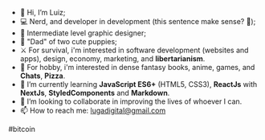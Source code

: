 - 👋 Hi, I’m Luiz;
- :computer: Nerd, and developer in development (this sentence make sense? :thinking:);
- :art: Intermediate level graphic designer;
- :white_heart: "Dad" of two cute puppies;
- :crossed_swords: For survival, i'm interested in software development (websites and apps), design, economy, marketing, and **libertarianism**.
- 👀 For hobby, i'm interested in dense fantasy books, anime, games, and **Chats**, **Pizza**.
- 🌱 I’m currently learning **JavaScript ES6+** (HTML5, CSS3), **ReactJs** with **NextJs**, **StyledComponents** and **Markdown**.
- 💞️ I’m looking to collaborate in improving the lives of whoever I can.
- 📫 How to reach me: <a href="mailto:lugadigital@gmail.com">lugadigital@gmail.com</a>


#bitcoin
<!---
luizghub/luizghub is a ✨ special ✨ repository because its `README.md` (this file) appears on your GitHub profile.
You can click the Preview link to take a look at your changes.
--->
